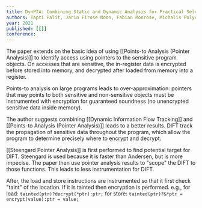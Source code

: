 ```yaml
---
title: DynPTA: Combining Static and Dynamic Analysis for Practical Selective Data Protection
authors: Tapti Palit, Jarin Firose Moon, Fabian Monrose, Michalis Polychronakis
year: 2021
published: [[]]
conference: 
---
```


The paper extends on the basic idea of using  [[Points-to Analysis (Pointer Analysis)]] to identify access using pointers to the sensitive program objects. On accesses that are sensitive, the in-register data is encrypted before stored into memory, and decrypted after loaded from memory into a register. 

Points-to analysis on large programs leads to over-approximation: pointers that may points to both sensitive and non-sensitive objects must be instrumented with encryption for guaranteed soundness (no unencrypted sensitive data inside memory).

The author suggests combining  [[Dynamic Information Flow Tracking]] and [[Points-to Analysis (Pointer Analysis)]] leads to a better results. DIFT track the propagation of sensitive data throughout the program, which allow the program to determine precisely where to encrypt and decrypt.

[[Steengard Pointer Analysis]] is first performed to find potential target for DIFT. Steengard is used because it is faster than Andersen, but is more impecise. The paper then use  pointer analysis results to "scope" the DIFT to those functions. This leads to less instrumentation for DIFT.

After, the load and store instructions are instrumented so that it first check "taint" of the location. If it is tainted then encryption is performed. 
e.g., for load: `tainted(ptr)?decrypt(*ptr):ptr;`
for store: `tainted(ptr)?&*ptr = encrypt(value):ptr = value;`
